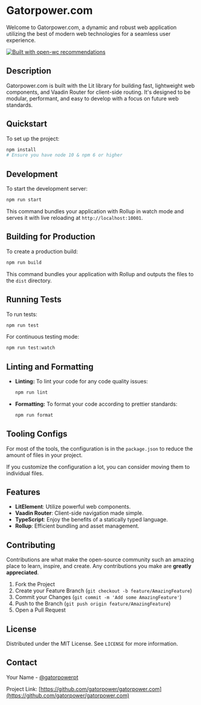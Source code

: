# Gatorpower.com

Welcome to Gatorpower.com, a dynamic and robust web application utilizing the best of modern web technologies for a seamless user experience.

[![Built with open-wc recommendations](https://img.shields.io/badge/built%20with-open--wc-blue.svg)](https://github.com/open-wc)

## Description

Gatorpower.com is built with the Lit library for building fast, lightweight web components, and Vaadin Router for client-side routing. It's designed to be modular, performant, and easy to develop with a focus on future web standards.

## Quickstart

To set up the project:

```sh
npm install
# Ensure you have node 10 & npm 6 or higher
```

## Development

To start the development server:

```sh
npm run start
```

This command bundles your application with Rollup in watch mode and serves it with live reloading at `http://localhost:10001`.

## Building for Production

To create a production build:

```sh
npm run build
```

This command bundles your application with Rollup and outputs the files to the `dist` directory.

## Running Tests

To run tests:

```sh
npm run test
```

For continuous testing mode:

```sh
npm run test:watch
```

## Linting and Formatting

- **Linting:** To lint your code for any code quality issues:

  ```sh
  npm run lint
  ```

- **Formatting:** To format your code according to prettier standards:

  ```sh
  npm run format
  ```

## Tooling Configs

For most of the tools, the configuration is in the `package.json` to reduce the amount of files in your project.

If you customize the configuration a lot, you can consider moving them to individual files.

## Features

- **LitElement**: Utilize powerful web components.
- **Vaadin Router**: Client-side navigation made simple.
- **TypeScript**: Enjoy the benefits of a statically typed language.
- **Rollup**: Efficient bundling and asset management.

## Contributing

Contributions are what make the open-source community such an amazing place to learn, inspire, and create. Any contributions you make are **greatly appreciated**.

1. Fork the Project
2. Create your Feature Branch (`git checkout -b feature/AmazingFeature`)
3. Commit your Changes (`git commit -m 'Add some AmazingFeature'`)
4. Push to the Branch (`git push origin feature/AmazingFeature`)
5. Open a Pull Request

## License

Distributed under the MIT License. See `LICENSE` for more information.

## Contact

Your Name - [@gatorpowerpt](https://twitter.com/gatorpowerpt)

Project Link: [https://github.com/gatorpower/gatorpower.com](https://github.com/gatorpower/gatorpower.com)
